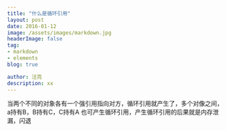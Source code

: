 ```yaml
---
title: "什么是循环引用"
layout: post
date: 2016-01-12 
image: /assets/images/markdown.jpg
headerImage: false
tag:
- markdown
- elements
blog: true

author: 汪亮
description: xx
---
```



当两个不同的对象各有一个强引用指向对方，循环引用就产生了，多个对像之间，a持有B，B持有C，C持有A 也可产生循环引用，产生循环引用的后果就是内存泄漏，闪退